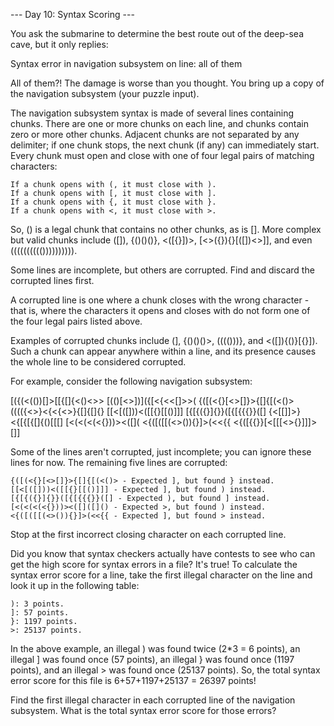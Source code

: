 --- Day 10: Syntax Scoring ---

You ask the submarine to determine the best route out of the deep-sea cave, but it only replies:

Syntax error in navigation subsystem on line: all of them

All of them?! The damage is worse than you thought. You bring up a copy of the navigation subsystem (your puzzle input).

The navigation subsystem syntax is made of several lines containing chunks. There are one or more chunks on each line, and chunks contain zero or more other chunks. Adjacent chunks are not separated by any delimiter; if one chunk stops, the next chunk (if any) can immediately start. Every chunk must open and close with one of four legal pairs of matching characters:

    If a chunk opens with (, it must close with ).
    If a chunk opens with [, it must close with ].
    If a chunk opens with {, it must close with }.
    If a chunk opens with <, it must close with >.

So, () is a legal chunk that contains no other chunks, as is []. More complex but valid chunks include ([]), {()()()}, <([{}])>, [<>({}){}[([])<>]], and even (((((((((()))))))))).

Some lines are incomplete, but others are corrupted. Find and discard the corrupted lines first.

A corrupted line is one where a chunk closes with the wrong character - that is, where the characters it opens and closes with do not form one of the four legal pairs listed above.

Examples of corrupted chunks include (], {()()()>, (((()))}, and <([]){()}[{}]). Such a chunk can appear anywhere within a line, and its presence causes the whole line to be considered corrupted.

For example, consider the following navigation subsystem:

[({(<(())[]>[[{[]{<()<>>
[(()[<>])]({[<{<<[]>>(
{([(<{}[<>[]}>{[]{[(<()>
(((({<>}<{<{<>}{[]{[]{}
[[<[([]))<([[{}[[()]]]
[{[{({}]{}}([{[{{{}}([]
{<[[]]>}<{[{[{[]{()[[[]
[<(<(<(<{}))><([]([]()
<{([([[(<>()){}]>(<<{{
<{([{{}}[<[[[<>{}]]]>[]]

Some of the lines aren't corrupted, just incomplete; you can ignore these lines for now. The remaining five lines are corrupted:

    {([(<{}[<>[]}>{[]{[(<()> - Expected ], but found } instead.
    [[<[([]))<([[{}[[()]]] - Expected ], but found ) instead.
    [{[{({}]{}}([{[{{{}}([] - Expected ), but found ] instead.
    [<(<(<(<{}))><([]([]() - Expected >, but found ) instead.
    <{([([[(<>()){}]>(<<{{ - Expected ], but found > instead.

Stop at the first incorrect closing character on each corrupted line.

Did you know that syntax checkers actually have contests to see who can get the high score for syntax errors in a file? It's true! To calculate the syntax error score for a line, take the first illegal character on the line and look it up in the following table:

    ): 3 points.
    ]: 57 points.
    }: 1197 points.
    >: 25137 points.

In the above example, an illegal ) was found twice (2*3 = 6 points), an illegal ] was found once (57 points), an illegal } was found once (1197 points), and an illegal > was found once (25137 points). So, the total syntax error score for this file is 6+57+1197+25137 = 26397 points!

Find the first illegal character in each corrupted line of the navigation subsystem. What is the total syntax error score for those errors?

